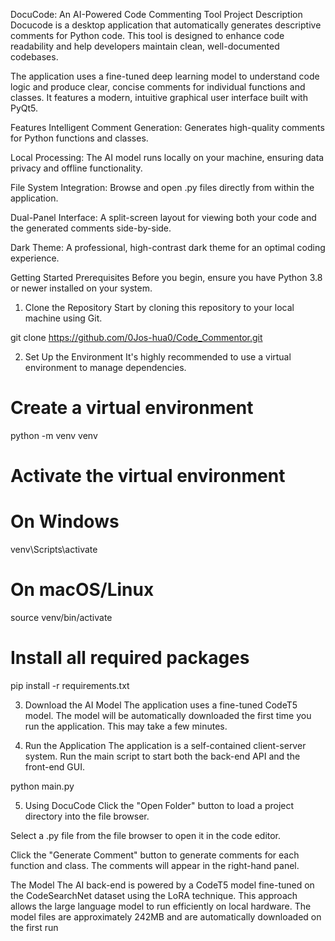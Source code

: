 DocuCode: An AI-Powered Code Commenting Tool
Project Description
Docucode is a desktop application that automatically generates descriptive comments for Python code. This tool is designed to enhance code readability and help developers maintain clean, well-documented codebases.

The application uses a fine-tuned deep learning model to understand code logic and produce clear, concise comments for individual functions and classes. It features a modern, intuitive graphical user interface built with PyQt5.

Features
Intelligent Comment Generation: Generates high-quality comments for Python functions and classes.

Local Processing: The AI model runs locally on your machine, ensuring data privacy and offline functionality.

File System Integration: Browse and open .py files directly from within the application.

Dual-Panel Interface: A split-screen layout for viewing both your code and the generated comments side-by-side.

Dark Theme: A professional, high-contrast dark theme for an optimal coding experience.

Getting Started
Prerequisites
Before you begin, ensure you have Python 3.8 or newer installed on your system.

1. Clone the Repository
Start by cloning this repository to your local machine using Git.

git clone https://github.com/0Jos-hua0/Code_Commentor.git

2. Set Up the Environment
It's highly recommended to use a virtual environment to manage dependencies.

# Create a virtual environment
python -m venv venv

# Activate the virtual environment
# On Windows
venv\Scripts\activate
# On macOS/Linux
source venv/bin/activate

# Install all required packages
pip install -r requirements.txt

3. Download the AI Model
The application uses a fine-tuned CodeT5 model. The model will be automatically downloaded the first time you run the application. This may take a few minutes.

4. Run the Application
The application is a self-contained client-server system. Run the main script to start both the back-end API and the front-end GUI.

python main.py

5. Using DocuCode
Click the "Open Folder" button to load a project directory into the file browser.

Select a .py file from the file browser to open it in the code editor.

Click the "Generate Comment" button to generate comments for each function and class. The comments will appear in the right-hand panel.

The Model
The AI back-end is powered by a CodeT5 model fine-tuned on the CodeSearchNet dataset using the LoRA technique. This approach allows the large language model to run efficiently on local hardware. The model files are approximately 242MB and are automatically downloaded on the first run
